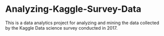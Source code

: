 # Analyzing-Kaggle-Survey-Data
This is a data analytics project for analyzing and mining the data collected by the Kaggle Data science survey conducted in 2017.
